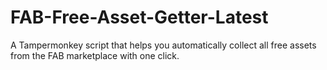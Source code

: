 # FAB-Free-Asset-Getter-Latest
A Tampermonkey script that helps you automatically collect all free assets from the FAB marketplace with one click.
